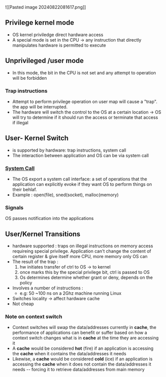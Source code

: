  

![[Pasted image 20240822081617.png]]
## Privilege kernel mode 

- OS kernel priviledge direct hardware access 
- A special mode is set in the CPU  -> any instruction that directly manipulates hardware is permitted to execute
## Unprivileged /user mode 

- In this mode, the bit in the CPU is not set and any attempt to operation will be forbidden

### Trap instructions 
- Attempt to perform privilege operation on user map will cause a "trap". the app will be interrupted. 
- The hardware will switch the control to the OS at a certain location -> OS will try to determine if it should run the access or  terminate that access  if illegal 
## User- Kernel Switch
- is supported by hardware: trap instructions, system call 
- The interaction between application and OS can be via system call 
###  [System Call](./SYSTEM_CALL)
- The OS export a system call interface: a set of operations that the application can explicitly evoke if they want OS to perform things on their behlaf.
- Example : open(file), sned(socket), malloc(memory)

### Signals 
OS passes notification into the applications

## User/Kernel Transitions 
- hardware supported : traps on illegal instructions on memory access requireing special privilege. Application can't change the content of certain register & give itself more CPU, more memory only OS can  
- The result of the trap : 
    1.  hw initiates transfer of ctrl to OS -> to kernel 
    2. once marks this by the special privilege bit,  ctrl is passed to OS 
    3. Os determines determine whether grant or deny, depends on the policy 
- Involves a number of instructions :
   - e.g: 50 ~100 ns on a 2Ghz machine running Linux 
- Switches locality -> affect hardware cache 
- Not cheap 

### Note on context switch 

- Context switches will swap the data/addresses currently in **cache**, the performance of applications can benefit or suffer based on how a context switch changes what is in **cache** at the time they are accessing it
- A **cache** would be considered **hot** (fire) if an application is accessing the **cache** when it contains the data/addresses it needs 
- Likewise, a **cache** would be considered **cold** (ice) if an application is accessing the **cache** when it does not contain the data/addresses it needs -- forcing it to retrieve data/addresses from main memory 